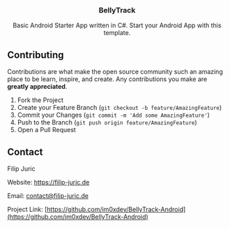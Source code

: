 
<!-- PROJECT SHIELDS -->
<!--
*** I'm using markdown "reference style" links for readability.
*** Reference links are enclosed in brackets [ ] instead of parentheses ( ).
*** See the bottom of this document for the declaration of the reference variables
*** for contributors-url, forks-url, etc. This is an optional, concise syntax you may use.
*** https://www.markdownguide.org/basic-syntax/#reference-style-links
-->


<br />
<p align="center">
  

  <h3 align="center">BellyTrack</h3>

  <p align="center">
    Basic Android Starter App written in C#. Start your Android App with this template.
    <br />    
  </p>
</p>



<!-- CONTRIBUTING -->
## Contributing

Contributions are what make the open source community such an amazing place to be learn, inspire, and create. Any contributions you make are **greatly appreciated**.

1. Fork the Project
2. Create your Feature Branch (`git checkout -b feature/AmazingFeature`)
3. Commit your Changes (`git commit -m 'Add some AmazingFeature'`)
4. Push to the Branch (`git push origin feature/AmazingFeature`)
5. Open a Pull Request



<!-- CONTACT -->
## Contact

Filip Juric

Website: https://filip-juric.de

Email: contact@filip-juric.de

Project Link: [https://github.com/im0xdev/BellyTrack-Android](https://github.com/im0xdev/BellyTrack-Android)





<!-- MARKDOWN LINKS & IMAGES -->
<!-- https://www.markdownguide.org/basic-syntax/#reference-style-links -->
[contributors-shield]: https://img.shields.io/github/contributors/im0xdev/repo.svg?style=flat-square
[contributors-url]: https://github.com/im0xdev/repo/graphs/contributors
[forks-shield]: https://img.shields.io/github/forks/im0xdev/repo.svg?style=flat-square
[forks-url]: https://github.com/im0xdev/repo/network/members
[stars-shield]: https://img.shields.io/github/stars/im0xdev/repo.svg?style=flat-square
[stars-url]: https://github.com/im0xdev/repo/stargazers
[issues-shield]: https://img.shields.io/github/issues/im0xdev/repo.svg?style=flat-square
[issues-url]: https://github.com/im0xdev/repo/issues
[license-shield]: https://img.shields.io/github/license/im0xdev/repo.svg?style=flat-square
[license-url]: https://github.com/im0xdev/repo/blob/master/LICENSE.txt
[linkedin-shield]: https://img.shields.io/badge/-LinkedIn-black.svg?style=flat-square&logo=linkedin&colorB=555
[linkedin-url]: https://linkedin.com/in/im0xdev
[product-screenshot]: images/screenshot.png
